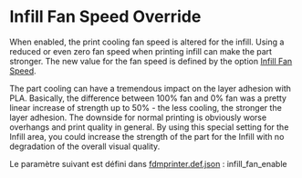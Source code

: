 # Infill Fan Speed Override

When enabled, the print cooling fan speed is altered for the infill. Using a reduced or even zero fan speed when printing infill can make the part stronger. The new value for the fan speed is defined by the option [Infill Fan Speed](infill_fan_speed.md).

The part cooling can have a tremendous impact on the layer adhesion with PLA. Basically, the difference between 100% fan and 0% fan was a pretty linear increase of strength up to 50% - the less cooling, the stronger the layer adhesion. The downside for normal printing is obviously worse overhangs and print quality in general. By using this special setting for the Infill area, you could increase the strength of the part for the Infill with no degradation of the overall visual quality.

Le paramètre suivant est défini dans [fdmprinter.def.json](https://github.com/smartavionics/Cura/blob/mb-master/resources/definitions/fdmprinter.def.json) : infill_fan_enable